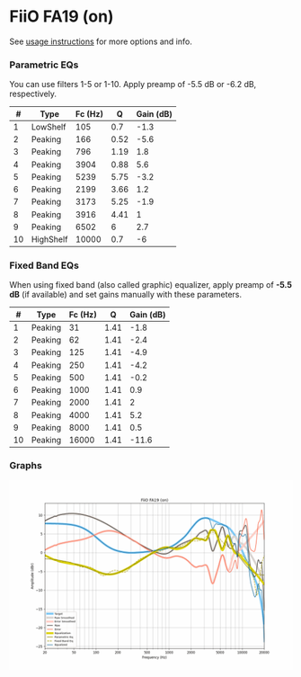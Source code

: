 # FiiO FA19 (on)
See [usage instructions](https://github.com/jaakkopasanen/AutoEq#usage) for more options and info.

### Parametric EQs
You can use filters 1-5 or 1-10. Apply preamp of -5.5 dB or -6.2 dB, respectively.

|   # | Type      |   Fc (Hz) |    Q |   Gain (dB) |
|-----|-----------|-----------|------|-------------|
|   1 | LowShelf  |       105 | 0.7  |        -1.3 |
|   2 | Peaking   |       166 | 0.52 |        -5.6 |
|   3 | Peaking   |       796 | 1.19 |         1.8 |
|   4 | Peaking   |      3904 | 0.88 |         5.6 |
|   5 | Peaking   |      5239 | 5.75 |        -3.2 |
|   6 | Peaking   |      2199 | 3.66 |         1.2 |
|   7 | Peaking   |      3173 | 5.25 |        -1.9 |
|   8 | Peaking   |      3916 | 4.41 |         1   |
|   9 | Peaking   |      6502 | 6    |         2.7 |
|  10 | HighShelf |     10000 | 0.7  |        -6   |

### Fixed Band EQs
When using fixed band (also called graphic) equalizer, apply preamp of **-5.5 dB** (if available) and set gains manually with these parameters.

|   # | Type    |   Fc (Hz) |    Q |   Gain (dB) |
|-----|---------|-----------|------|-------------|
|   1 | Peaking |        31 | 1.41 |        -1.8 |
|   2 | Peaking |        62 | 1.41 |        -2.4 |
|   3 | Peaking |       125 | 1.41 |        -4.9 |
|   4 | Peaking |       250 | 1.41 |        -4.2 |
|   5 | Peaking |       500 | 1.41 |        -0.2 |
|   6 | Peaking |      1000 | 1.41 |         0.9 |
|   7 | Peaking |      2000 | 1.41 |         2   |
|   8 | Peaking |      4000 | 1.41 |         5.2 |
|   9 | Peaking |      8000 | 1.41 |         0.5 |
|  10 | Peaking |     16000 | 1.41 |       -11.6 |

### Graphs
![](./FiiO%20FA19%20(on).png)
